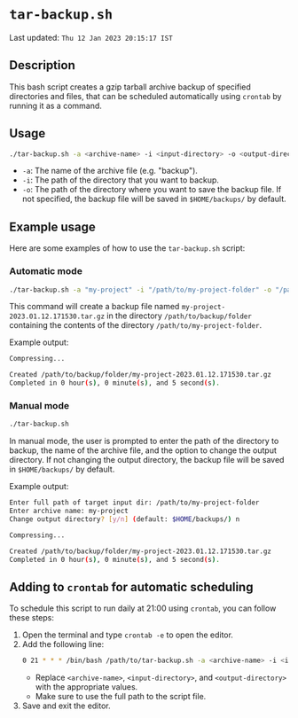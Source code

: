 # `tar-backup.sh`

Last updated: `Thu 12 Jan 2023 20:15:17 IST`

## Description

This bash script creates a gzip tarball archive backup of specified directories and files, that can be scheduled automatically using `crontab` by running it as a command.

## Usage

```bash
./tar-backup.sh -a <archive-name> -i <input-directory> -o <output-directory>
```

- `-a`: The name of the archive file (e.g. "backup").
- `-i`: The path of the directory that you want to backup.
- `-o`: The path of the directory where you want to save the backup file. If not specified, the backup file will be saved in `$HOME/backups/` by default.

## Example usage

Here are some examples of how to use the `tar-backup.sh` script:

### Automatic mode

```bash
./tar-backup.sh -a "my-project" -i "/path/to/my-project-folder" -o "/path/to/backup/folder"
```

This command will create a backup file named `my-project-2023.01.12.171530.tar.gz` in the directory `/path/to/backup/folder` containing the contents of the directory `/path/to/my-project-folder`.

Example output:

```bash
Compressing...

Created /path/to/backup/folder/my-project-2023.01.12.171530.tar.gz
Completed in 0 hour(s), 0 minute(s), and 5 second(s).
```

### Manual mode

```bash
./tar-backup.sh
```

In manual mode, the user is prompted to enter the path of the directory to backup, the name of the archive file, and the option to change the output directory. If not changing the output directory, the backup file will be saved in `$HOME/backups/` by default.

Example output:

```bash
Enter full path of target input dir: /path/to/my-project-folder
Enter archive name: my-project
Change output directory? [y/n] (default: $HOME/backups/) n

Compressing...

Created /path/to/backup/folder/my-project-2023.01.12.171530.tar.gz
Completed in 0 hour(s), 0 minute(s), and 5 second(s).
```

## Adding to `crontab` for automatic scheduling

To schedule this script to run daily at 21:00 using `crontab`, you can follow these steps:

1. Open the terminal and type `crontab -e` to open the editor.
2. Add the following line:
    ```bash
    0 21 * * * /bin/bash /path/to/tar-backup.sh -a <archive-name> -i <input-directory> -o <output-directory>
    ```
    - Replace `<archive-name>`, `<input-directory>`, and `<output-directory>` with the appropriate values.
    - Make sure to use the full path to the script file.
3. Save and exit the editor.